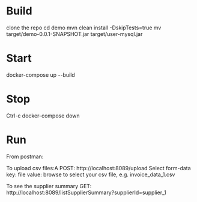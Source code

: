 # Build

clone the repo
cd demo
mvn clean install -DskipTests=true
mv target/demo-0.0.1-SNAPSHOT.jar target/user-mysql.jar

# Start
docker-compose up --build

# Stop
Ctrl-c
docker-compose down

# Run
From postman:

To upload csv files:A
POST:
http://localhost:8089/upload
Select form-data
key: file
value: browse to select your csv file, e.g. invoice_data_1.csv

To see the supplier summary
GET:
http://localhost:8089/listSupplierSummary?supplierId=supplier_1
